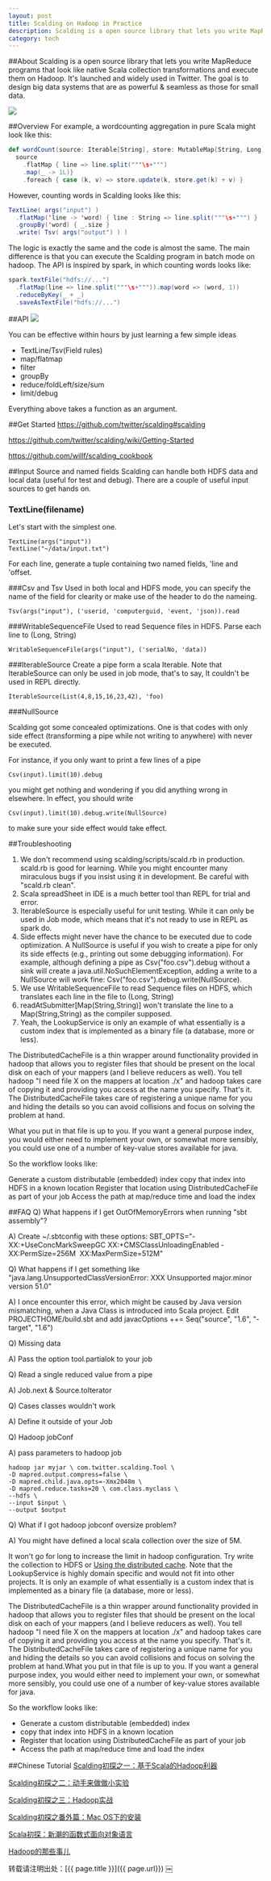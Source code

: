 ```yaml
---
layout: post
title: Scalding on Hadoop in Practice
description: Scalding is a open source library that lets you write MapReduce programs that look like native Scala collection transformations and execute them on Hadoop.
category: tech
---
```

##About
Scalding is a open source library that lets you write MapReduce programs that look like native Scala collection transformations and execute them on Hadoop. It's launched and widely used in Twitter. The goal is to design big data systems that are as powerful & seamless as those for small data.

![](https://camo.githubusercontent.com/dd137c31e4abf89d794a89f8b8e379130fb06d6f/68747470733a2f2f7261772e6769746875622e636f6d2f747769747465722f7363616c64696e672f646576656c6f702f6c6f676f2f7363616c64696e672e706e67)

##Overview
For example, a word­counting aggregation in pure Scala might look like this:

```scala
def wordCount(source: Iterable[String], store: MutableMap[String, Long]) =
  source
  	.flatMap { line => line.split("""\s+""")
  	.map(_ -> 1L)}
  	.foreach { case (k, v) => store.update(k, store.get(k) + v) }
```

However, counting words in Scalding looks like this:

```scala
TextLine( args("input") )
  .flatMap('line -> 'word) { line : String => line.split("""\s+""") }
  .groupBy('word) { _.size }
  .write( Tsv( args("output") ) )
```

The logic is exactly the same and the code is almost the same. The main difference is that you can execute the Scalding program in batch mode on hadoop.
The API is inspired by spark, in which counting words looks like:

```scala
spark.textFile("hdfs://...")
  .flatMap(line => line.split("""\s+""")).map(word => (word, 1))
  .reduceByKey(_ + _)
  .saveAsTextFile("hdfs://...")
```

##API  
![](/images/scalding.png)

You can be effective within hours by just learning a few simple ideas

- TextLine/Tsv(Field rules)
- map/flatmap
- filter
- groupBy
- reduce/foldLeft/size/sum
- limit/debug

Everything above takes a function as an argument.

##Get Started
<https://github.com/twitter/scalding#scalding>

<https://github.com/twitter/scalding/wiki/Getting-Started>

<https://github.com/willf/scalding_cookbook>

##Input Source and named fields
Scalding can handle both HDFS data and local data (useful for test and debug). There are a couple of useful input sources to get hands on.

### TextLine(filename) 
Let's start with the simplest one.
```
TextLine(args("input")) 
TextLine("~/data/input.txt")
```
For each line, generate a tuple containing two named fields, 'line and 'offset.

###Csv and Tsv
Used in both local and HDFS mode, you can specify the name of the field for clearity or make use of the header to do the nameing. 
```
Tsv(args("input"), ('userid, 'computerguid, 'event, 'json)).read
```

###WritableSequenceFile
Used to read Sequence files in HDFS. Parse each line to (Long, String)
```
WritableSequenceFile(args("input"), ('serialNo, 'data))
```

###IterableSource
Create a pipe form a scala Iterable. Note that IterableSource can only be used in job mode, that's to say, It couldn't be used in REPL directly.
```
IterableSource(List(4,8,15,16,23,42), 'foo)
``` 

###NullSource

Scalding got some concealed optimizations. One is that codes with only side effect (transforming a pipe while not writing to anywhere) with never be executed. 

For instance, if you only want to print a few lines of a pipe
```
Csv(input).limit(10).debug
```
you might get nothing and wondering if you did anything wrong in elsewhere. In effect, you should write
```
Csv(input).limit(10).debug.write(NullSource)
```
to make sure your side effect would take effect.

##Troubleshooting
1. We don't recommend using scalding/scripts/scald.rb in production. scald.rb is good for learning. While you might encounter many miraculous bugs if you insist using it in development. Be careful with "scald.rb ­­clean".
2. Scala spreadSheet in IDE is a much better tool than REPL for trial and error.
3. IterableSource is especially useful for unit testing. While it can only be used in Job mode, which means that it's not ready to use in REPL as spark do.
4. Side effects might never have the chance to be executed due to code optimization. A NullSource is useful if you wish to create a pipe for only its side effects (e.g., printing out some debugging information). For example, although defining a pipe as Csv("foo.csv").debug without a sink will create a java.util.NoSuchElementException, adding a write to a NullSource will work fine: Csv("foo.csv").debug.write(NullSource).
5. We use WritableSequenceFile to read Sequence files on HDFS, which translates each line in the file to (Long, String) 
6. readAtSubmitter[Map(String,String)] won't translate the line to a Map(String,String) as the compiler supposed.
7. Yeah, the LookupService is only an example of what essentially is a custom index that is implemented as a binary file (a database, more or less).

The DistributedCacheFile is a thin wrapper around functionality provided in hadoop that allows you to register files that should be present on the local disk on each of your mappers (and I believe reducers as well). You tell hadoop "I need file X on the mappers at location ./x" and hadoop takes care of copying it and providing you access at the name you specify. That's it. The DistributedCacheFile takes care of registering a unique name for you and hiding the details so you can avoid collisions and focus on solving the problem at hand.

What you put in that file is up to you. If you want a general purpose index, you would either need to implement your own, or somewhat more sensibly, you could use one of a number of key-value stores available for java.

So the workflow looks like:

Generate a custom distributable (embedded) index
copy that index into HDFS in a known location
Register that location using DistributedCacheFile as part of your job
Access the path at map/reduce time and load the index

##FAQ
Q) What happens if I get OutOfMemoryErrors when running "sbt assembly"?

A) Create ~/.sbtconfig with these options: SBT_OPTS="­XX:+UseConcMarkSweepGC ­XX:+CMSClassUnloadingEnabled ­XX:PermSize=256M ­ XX:MaxPermSize=512M"

Q) What happens if I get something like "java.lang.UnsupportedClassVersionError: XXX Unsupported major.minor version 51.0"

A) I once encounter this error, which might be caused by Java version mismatching, when a Java Class is introduced into Scala project. Edit PROJECTHOME/build.sbt and add
javacOptions ++= Seq("­source", "1.6", "­target", "1.6")

Q) Missing data

A) Pass the option ­­tool.partialok to your job

Q) Read a single reduced value from a pipe

A) Job.next & Source.toIterator 

Q) Cases classes wouldn't work 

A) Define it outside of your Job 

Q) Hadoop jobConf

A) pass parameters to hadoop job

```
hadoop jar myjar \ com.twitter.scalding.Tool \
-D mapred.output.compress=false \
-D mapred.child.java.opts=-Xmx2048m \ 
-D mapred.reduce.tasks=20 \ com.class.myclass \
--hdfs \
--input $input \
--output $output
```

Q) What if I got hadoop jobconf oversize problem? 

A) You might have defined a local scala collection over the size of 5M. 

It won't go for long to increase the limit in hadoop configuration. Try write the collection to HDFS or [Using the distributed cache](https://github.com/twitter/scalding/wiki/Using-the-distributed-cache). Note that the LookupService is highly domain specific and would not fit into other projects. It is only an example of what essentially is a custom index that is implemented as a binary file (a database, more or less).

The DistributedCacheFile is a thin wrapper around functionality provided in hadoop that allows you to register files that should be present on the local disk on each of your mappers (and I believe reducers as well). You tell hadoop "I need file X on the mappers at location ./x" and hadoop takes care of copying it and providing you access at the name you specify. That's it. The DistributedCacheFile takes care of registering a unique name for you and hiding the details so you can avoid collisions and focus on solving the problem at hand.What you put in that file is up to you. If you want a general purpose index, you would either need to implement your own, or somewhat more sensibly, you could use one of a number of key-value stores available for java.

So the workflow looks like:

- Generate a custom distributable (embedded) index
- copy that index into HDFS in a known location
- Register that location using DistributedCacheFile as part of your job
- Access the path at map/reduce time and load the index

##Chinese Tutorial
[Scalding初探之一：基于Scala的Hadoop利器](http://www.cnblogs.com/wei-li/p/ScaldingFirstSight.html)

[Scalding初探之二：动手来做做小实验](http://www.cnblogs.com/wei-li/p/ScaldingFirstSight2.html)

[Scalding初探之三：Hadoop实战](http://www.cnblogs.com/wei-li/p/ScaldingFirstSight3.html)

[Scalding初探之番外篇：Mac OS下的安装](http://www.cnblogs.com/wei-li/p/ScaldingInstall.html)

[Scala初探：新潮的函数式面向对象语言](http://www.cnblogs.com/wei-li/p/ScalaFirstSight.html)

[Hadoop的那些事儿](http://www.cnblogs.com/wei-li/archive/2012/04/01/2429448.html)

转载请注明出处：[{{ page.title }}]({{ page.url}})
￼